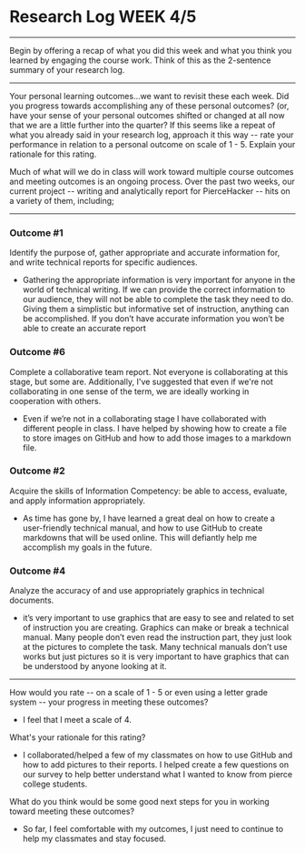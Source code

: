 # Research Log WEEK 4/5
________________________________________
Begin by offering a recap of what you did this week and what you think you learned by engaging the course work. Think of this as the 2-sentence summary of your research log.
________________________________________
Your personal learning outcomes...we want to revisit these each week. Did you progress towards accomplishing any of these personal outcomes? (or, have your sense of your personal outcomes shifted or changed at all now that we are a little further into the quarter? If this seems like a repeat of what you already said in your research log, approach it this way -- rate your performance in relation to a personal outcome on scale of 1 - 5. Explain your rationale for this rating.

Much of what will we do in class will work toward multiple course outcomes and meeting outcomes is an ongoing process. Over the past two weeks, our current project -- writing and analytically report for PierceHacker -- hits on a variety of them, including;

---

### Outcome #1
Identify the purpose of, gather appropriate and accurate information for, and write technical reports for specific audiences.

* Gathering the appropriate information is very important for anyone in the world of technical writing. If we can provide the correct information to our audience, they will not be able to complete the task they need to do. Giving them a simplistic but informative set of instruction, anything can be accomplished. If you don’t have accurate information you won’t be able to create an accurate report

### Outcome #6
Complete a collaborative team report. Not everyone is collaborating at this stage, but some are. Additionally, I've suggested that even if we're not collaborating in one sense of the term, we are ideally working in cooperation with others.

* Even if we’re not in a collaborating stage I have collaborated with different people in class. I have helped by showing how to create a file to store images on GitHub and how to add those images to a markdown file.

### Outcome #2
Acquire the skills of Information Competency: be able to access, evaluate, and apply information appropriately.

* As time has gone by, I have learned a great deal on how to create a user-friendly technical manual, and how to use GitHub to create markdowns that will be used online. This will defiantly help me accomplish my goals in the future.
    
### Outcome #4
Analyze the accuracy of and use appropriately graphics in technical documents.

* it’s very important to use graphics that are easy to see and related to set of instruction you are creating. Graphics can make or break a technical manual. Many people don’t even read the instruction part, they just look at the pictures to complete the task. Many technical manuals don’t use works but just pictures so it is very important to have graphics that can be understood by anyone looking at it.

---

How would you rate -- on a scale of 1 - 5 or even using a letter grade system -- your progress in meeting these outcomes? 

* I feel that I meet a scale of 4. 

What's your rationale for this rating?

* I collaborated/helped a few of my classmates on how to use GitHub and how to add pictures to their reports. I helped create a few questions on our survey to help better understand what I wanted to know from pierce college students. 

What do you think would be some good next steps for you in working toward meeting these outcomes?

* So far, I feel comfortable with my outcomes, I just need to continue to help my classmates and stay focused.
